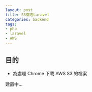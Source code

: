 ```yaml
---
layout: post
title: S3穿透Laravel
categories: backend
tags:
- php
- laravel
- AWS
---
```

## 目的 ##

 - 為處理 Chrome 下載 AWS S3 的檔案
 <!-- more -->

 建置中...